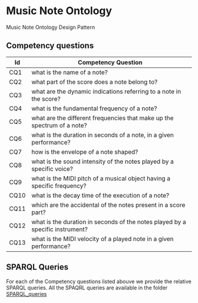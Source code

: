 # Music Note Ontology
Music Note Ontology Design Pattern

## Competency questions

| Id | Competency Question |
|----|---------------------|
| CQ1 | what is the name of a note? |
| CQ2 | what part of the score does a note belong to? |
| CQ3 | what are the dynamic indications referring to a note in the score? |
| CQ4 | what is the fundamental frequency of a note? |
| CQ5 | what are the different frequencies that make up the spectrum of a note? |
| CQ6 | what is the duration in seconds of a note, in a given performance? |
| CQ7 | how is the envelope of a note shaped? |
| CQ8 | what is the sound intensity of the notes played by a specific voice? |
| CQ9 | what is the MIDI pitch of a musical object having a specific frequency? |
| CQ10 | what is the decay time of the execution of a note? |
| CQ11 | which are the accidental of the notes present in a score part? |
| CQ12 | what is the duration in seconds of the notes played by a specific instrument? |
| CQ13 | what is the MIDI velocity of a played note in a given performance? |

## SPARQL Queries

For each of the Competency questions listed abouve we provide the relative SPARQL queries. 
All the SPAQRL queries are available in the folder [SPARQL_queries](https://github.com/andreamust/music_note_pattern/tree/main/SPARQL_queries)
